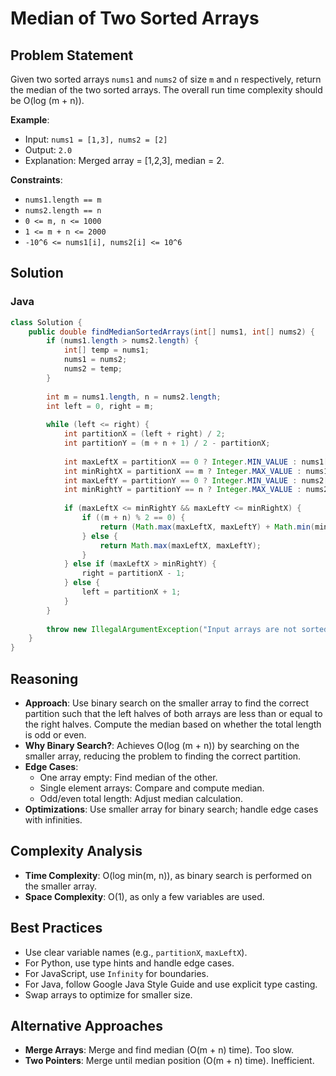 # Median of Two Sorted Arrays

## Problem Statement
Given two sorted arrays `nums1` and `nums2` of size `m` and `n` respectively, return the median of the two sorted arrays. The overall run time complexity should be O(log (m + n)).

**Example**:
- Input: `nums1 = [1,3], nums2 = [2]`
- Output: `2.0`
- Explanation: Merged array = [1,2,3], median = 2.

**Constraints**:
- `nums1.length == m`
- `nums2.length == n`
- `0 <= m, n <= 1000`
- `1 <= m + n <= 2000`
- `-10^6 <= nums1[i], nums2[i] <= 10^6`

## Solution

### Java
```java
class Solution {
    public double findMedianSortedArrays(int[] nums1, int[] nums2) {
        if (nums1.length > nums2.length) {
            int[] temp = nums1;
            nums1 = nums2;
            nums2 = temp;
        }
        
        int m = nums1.length, n = nums2.length;
        int left = 0, right = m;
        
        while (left <= right) {
            int partitionX = (left + right) / 2;
            int partitionY = (m + n + 1) / 2 - partitionX;
            
            int maxLeftX = partitionX == 0 ? Integer.MIN_VALUE : nums1[partitionX - 1];
            int minRightX = partitionX == m ? Integer.MAX_VALUE : nums1[partitionX];
            int maxLeftY = partitionY == 0 ? Integer.MIN_VALUE : nums2[partitionY - 1];
            int minRightY = partitionY == n ? Integer.MAX_VALUE : nums2[partitionY];
            
            if (maxLeftX <= minRightY && maxLeftY <= minRightX) {
                if ((m + n) % 2 == 0) {
                    return (Math.max(maxLeftX, maxLeftY) + Math.min(minRightX, minRightY)) / 2.0;
                } else {
                    return Math.max(maxLeftX, maxLeftY);
                }
            } else if (maxLeftX > minRightY) {
                right = partitionX - 1;
            } else {
                left = partitionX + 1;
            }
        }
        
        throw new IllegalArgumentException("Input arrays are not sorted");
    }
}
```

## Reasoning
- **Approach**: Use binary search on the smaller array to find the correct partition such that the left halves of both arrays are less than or equal to the right halves. Compute the median based on whether the total length is odd or even.
- **Why Binary Search?**: Achieves O(log (m + n)) by searching on the smaller array, reducing the problem to finding the correct partition.
- **Edge Cases**:
  - One array empty: Find median of the other.
  - Single element arrays: Compare and compute median.
  - Odd/even total length: Adjust median calculation.
- **Optimizations**: Use smaller array for binary search; handle edge cases with infinities.

## Complexity Analysis
- **Time Complexity**: O(log min(m, n)), as binary search is performed on the smaller array.
- **Space Complexity**: O(1), as only a few variables are used.

## Best Practices
- Use clear variable names (e.g., `partitionX`, `maxLeftX`).
- For Python, use type hints and handle edge cases.
- For JavaScript, use `Infinity` for boundaries.
- For Java, follow Google Java Style Guide and use explicit type casting.
- Swap arrays to optimize for smaller size.

## Alternative Approaches
- **Merge Arrays**: Merge and find median (O(m + n) time). Too slow.
- **Two Pointers**: Merge until median position (O(m + n) time). Inefficient.
